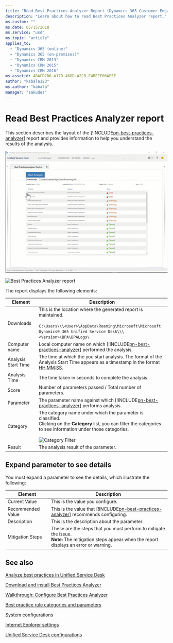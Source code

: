 ```yaml
---
title: "Read Best Practices Analyzer Report (Dynamics 365 Customer Engagement) | MicrosoftDocs"
description: "Learn about how to read Best Practices Analyzer report."
ms.custom: ""
ms.date: 05/15/2018
ms.service: "usd"
ms.topic: "article"
applies_to: 
  - "Dynamics 365 (online)"
  - "Dynamics 365 (on-premises)"
  - "Dynamics CRM 2013"
  - "Dynamics CRM 2015"
  - "Dynamics CRM 2016"
ms.assetid: 4BACD2D6-A17D-468D-A2CB-F4BEEF06AE5E
author: "kabala123"
ms.author: "kabala"
manager: "sakudes"
---
```


# Read Best Practices Analyzer report

This section describes the layout of the [!INCLUDE[pn-best-practices-analyzer](../../includes/pn-best-practices-analyzer.md)] report and provides information to help you understand the results of the analysis.

![Read Best Practices Analyzer report](../media/bpa-read-report.gif "Read Best Practices Analyzer report")

![Best Practices Analyzer report](../media/bpa-report.PNG "Best Practices Analyzer report")

The report displays the following elements:

| Element| Description |
|---------------------|-----------------|
|Downloads| This is the location where the generated report is maintained.<br><br>`C:\Users\\\<User>\AppData\Roaming\Microsoft\Microsoft Dynamics® 365 Unified Service Desk\\\<Version>\BPA\BPALogs\`|
| Computer name       | Local computer name on which [!INCLUDE[pn-best-practices-analyzer](../../includes/pn-best-practices-analyzer.md)] performed the analysis. |
| Analysis Start Time | The time at which the you start analysis. The format of the Analysis Start Time appears as a timestamp in the format <MM-DD-YYYY> <HH:MM:SS>. |
| Analysis Time       | The time taken in seconds to complete the analysis. |
| Score               | Number of parameters passed / Total number of parameters. |
| Parameter           | The parameter name against which [!INCLUDE[pn-best-practices-analyzer](../../includes/pn-best-practices-analyzer.md)] performs analysis. |
| Category            | The category name under which the parameter is classified. <br> Clicking on the **Category** list, you can filter the categories to see information under those categories.<br><br> ![Category Filter](../media/bpa-category-filter.PNG "Category Filter")|
| Result              | The analysis result of the parameter. |

## Expand parameter to see details

You must expand a parameter to see the details, which illustrate the following:

| Element | Description |
|---------|-------------|
| Current Value | This is the value you configure. |
| Recommended Value | This is the value that [!INCLUDE[pn-best-practices-analyzer](../../includes/pn-best-practices-analyzer.md)] recommends configuring. |
| Description | This is the description about the parameter. |
| Mitigation Steps | These are the steps that you must perform to mitigate the issue.</br> **Note:** The mitigation steps appear when the report displays an error or warning.|

## See also

[Analyze best practices in Unified Service Desk](../admin/analyze-best-practices-unified-service-desk.md)

[Download and install Best Practices Analyzer](../admin/download-install-best-practices-analyzer.md)

[Walkthrough: Configure Best Practices Analyzer](../admin/walkthrough-configure-best-practices-analyzer.md)

[Best practice rule categories and parameters](../admin/compliance-categories-parameters-bpa.md)

[System configurations](../admin/system-configurations-bpa.md)

[Internet Explorer settings](../admin/internet-explorer-settings-bpa.md)

[Unified Service Desk configurations](../admin/unified-service-desk-configurations-bpa.md)